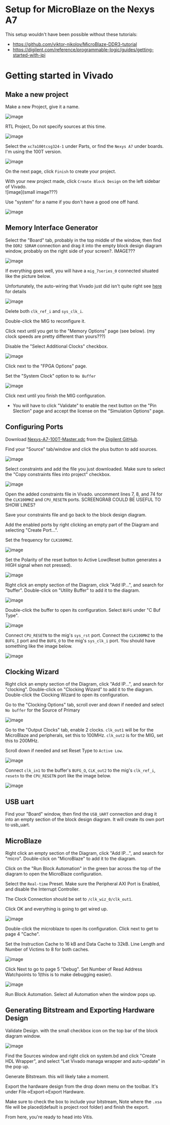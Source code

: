 # Setup for MicroBlaze on the Nexys A7
This setup wouldn't have been possible without these tutorials:
- https://github.com/viktor-nikolov/MicroBlaze-DDR3-tutorial
- https://digilent.com/reference/programmable-logic/guides/getting-started-with-ipi

# Getting started in Vivado

## Make a new project

Make a new Project, give it a name.

![image](https://github.com/THE9rtyt/microblaze_phys333/assets/83201905/c67f9092-bff2-4040-aaa2-af2394caf408)

RTL Project, Do not specify sources at this time.

![image](https://github.com/THE9rtyt/microblaze_phys333/assets/83201905/38f74de0-fc16-49a7-9d9e-8abb310cb6a7)

Select the `xc7a100tcsg324-1` under Parts, or find the `Nexys A7` under boards. I'm using the 100T version.

![image](https://github.com/THE9rtyt/microblaze_phys333/assets/83201905/f2d72100-1305-4d85-b040-e4a10d9a965a)

On the next page, click `Finish` to create your project.

With your new project made, click `Create Block Design` on the left sidebar of Vivado.  
![image](small image???) 

Use "system" for a name if you don't have a good one off hand.

![image](https://github.com/THE9rtyt/microblaze_phys333/assets/83201905/abc01979-6435-4333-9bc2-c66853a5c852)

## Memory Interface Generator

Select the "Board" tab, probably in the top middle of the window, then find the `DDR2 SDRAM` connection and drag it into the empty block design diagram window, probably on the right side of your screen?. IMAGE???

![image](https://github.com/THE9rtyt/microblaze_phys333/assets/83201905/fe03cf64-7c3d-4c94-9b7a-141a42052a95)

If everything goes well, you will have a `mig_7series_0` connected situated like the picture below.

Unfortunately, the auto-wiring that Vivado just did isn't quite right see [here](https://github.com/viktor-nikolov/MicroBlaze-DDR3-tutorial/blob/main/README.md#1-mig-input-reference-clock-must-be-200-mhz) for details

![image](https://github.com/THE9rtyt/microblaze_phys333/assets/83201905/1300ce56-3942-41e9-8712-4d87ca507a53)

Delete both `clk_ref_i` and `sys_clk_i`.

Double-click the MIG to reconfigure it.

Click next until you get to the "Memory Options" page (see below). (my clock speeds are pretty different than yours???)

Disable the "Select Additional Clocks" checkbox.

![image](https://github.com/THE9rtyt/microblaze_phys333/assets/83201905/a1c93ae2-e4a5-4e6e-92df-abeac84bf950)

Click next to the "FPGA Options" page.

Set the "System Clock" option to `No Buffer`

![image](https://github.com/THE9rtyt/microblaze_phys333/assets/83201905/b365a0d7-0693-4933-9a5d-fd4111a09ad3)

Click next until you finish the MIG configuration.

- You will have to click "Validate" to enable the next button on the "Pin Slection" page and accept the license on the "Simulation Options" page.

## Configuring Ports

Download [Nexys-A7-100T-Master.xdc](https://github.com/Digilent/digilent-xdc/blob/master/Nexys-A7-100T-Master.xdc) from the [Digilent GitHub](https://github.com/Digilent).

Find your "Source" tab/window and click the plus button to add sources.

![image](https://github.com/THE9rtyt/microblaze_phys333/assets/83201905/116b8133-3a88-47a3-a81a-4574da3413b6)

Select constraints and add the file you just downloaded. Make sure to select the "Copy constraints files into project" checkbox.

![image](https://github.com/THE9rtyt/microblaze_phys333/assets/83201905/f0ecdb4f-2f6c-48b3-9c5d-08f4190b2c14)

Open the added constraints file in Vivado. uncomment lines 7, 8, and 74 for the `CLK100MHZ` and `CPU_RESETN` ports.
SCREENGRAB COULD BE USEFUL TO SHOW LINES?

Save your constraints file and go back to the block design diagram.

Add the enabled ports by right clicking an empty part of the Diagram and selecting "Create Port...".

Set the frequency for `CLK100MHZ`.

![image](https://github.com/THE9rtyt/microblaze_phys333/assets/83201905/a94c4c95-20a2-4b80-a547-1ab724142c49)

Set the Polarity of the reset button to Active Low(Reset button generates a HIGH signal when not pressed).

![image](https://github.com/THE9rtyt/microblaze_phys333/assets/83201905/ebbc4d04-1ef4-414a-b182-8a639487b919)

Right click an empty section of the Diagram, click "Add IP...", and search for "buffer". Double-click on "Utility Buffer" to add it to the diagram.

![image](https://github.com/THE9rtyt/microblaze_phys333/assets/83201905/1b8f97f4-1884-420b-81b9-f23ac07b8b0c)

Double-click the buffer to open its configuration. Select `BUFG` under "C Buf Type".

![image](https://github.com/THE9rtyt/microblaze_phys333/assets/83201905/68673ad3-9c14-4837-a9e9-022c50581f69)

Connect `CPU_RESETN` to the mig's `sys_rst` port. Connect the `CLK100MHZ` to the `BUFG_I` port and the `BUFG_O` to the mig's `sys_clk_i` port. You should have something like the image below.

![image](https://github.com/THE9rtyt/microblaze_phys333/assets/83201905/08391ebd-5b73-4b0d-acc1-63578a19e301)

## Clocking Wizard

Right click an empty section of the Diagram, click "Add IP...", and search for "clocking". Double-click on "Clocking Wizard" to add it to the diagram. Double-click the Clocking Wizard to open its configuration.

Go to the "Clocking Options" tab, scroll over and down if needed and select `No buffer` for the Source of Primary

![image](https://github.com/THE9rtyt/microblaze_phys333/assets/83201905/db7939bb-a41f-43f4-9b60-46b71bbf79ca)

Go to the "Output Clocks" tab, enable 2 clocks. `clk_out1` will be for the MicroBlaze and peripherals, set this to 100MHz. `clk_out2` is for the MIG, set this to 200MHz.

Scroll down if needed and set Reset Type to `Active Low`.

![image](https://github.com/THE9rtyt/microblaze_phys333/assets/83201905/0a6437eb-1140-4215-bf40-1bdd06c379bd)

Connect `clk_in1` to the buffer's `BUFG_O`, `CLK_out2` to the mig's `clk_ref_i`, `resetn` to the `CPU_RESETN` port like the image below.

![image](https://github.com/THE9rtyt/microblaze_phys333/assets/83201905/7da42770-5c0f-4e67-b5c7-1bcd5eb5d3b0)

## USB uart

Find your "Board" window, then find the `USB_UART` connection and drag it into an empty section of the block design diagram. It will create its own port to usb_uart.

## MicroBlaze

Right click an empty section of the Diagram, click "Add IP...", and search for "micro". Double-click on "MicroBlaze" to add it to the diagram.

Click on the "Run Block Automation" in the green bar across the top of the diagram to open the MicroBlaze configuration.

Select the `Real-time` Preset. Make sure the Peripheral AXI Port is Enabled, and disable the Interrupt Controller.

The Clock Connection should be set to `/clk_wiz_0/clk_out1`.

Click OK and everything is going to get wired up.

![image](https://github.com/THE9rtyt/microblaze_phys333/assets/83201905/09b167bf-80de-44b3-9d14-c1247f62f8a0)

Double-click the microblaze to open its configuration. Click next to get to page 4 "Cache".

Set the Instruction Cache to 16 kB and Data Cache to 32kB. Line Length and Number of Victims to 8 for both caches.

![image](https://github.com/THE9rtyt/microblaze_phys333/assets/83201905/6d942319-5c0d-43b0-acdb-ab89eb151881)

Click Next to go to page 5 "Debug". Set Number of Read Address Watchpoints to 1(this is to make debugging easier).

![image](https://github.com/THE9rtyt/microblaze_phys333/assets/83201905/3da1e1ac-850d-407d-a21e-3ee52d1d49dd)

Run Block Automation. Select all Automation when the window pops up.

## Generating Bitstream and Exporting Hardware Design

Validate Design. with the small checkbox icon on the top bar of the block diagram window.

![image](https://github.com/THE9rtyt/microblaze_phys333/assets/83201905/07871ac8-b2a8-40fc-b83e-b42d221f42ff)

Find the Sources window and right click on system.bd and click "Create HDL Wrapper", and select "Let Vivado managa wrapper and auto-update" in the pop up.

Generate Bitstream. this will likely take a moment.

Export the hardware design from the drop down menu on the toolbar. It's under File->Export->Export Hardware.

Make sure to check the box to include your bitstream, Note where the `.xsa` file will be placed(default is project root folder) and finish the export.

From here, you're ready to head into Vitis.

